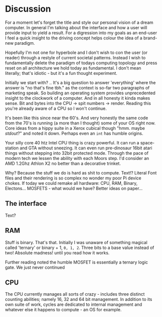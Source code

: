 # Discussion

For a moment let's forget the title and style our personal vision of a dream computer. In general I'm talking about the interface and how a user will provide input to yield a result. For a digression into my goals as an end-user I feel a quick insight to the driving concept helps colour the idea of a brand-new paradigm.

Hopefully I'm not one for hyperbole and I don't wish to con the user (or reader) through a restyle of current societal patterns. Instead I wish to fundamentally delete the paradigm of todays computing  topology and press reset on all architecture we hold today as fundamental. I don't mean literally; that's idiotic - but it's a fun thought experiment.

Initially we start with? .. It's a big question to answer 'everything' where the answer is "no that's fine tbh." as the context is so-far two paragraphs of marketing speak. So building an operating system provides unprecedented insight to the clockwork of a computer. And in all honesty it kinda makes sense. Bit and bytes into the CPU -> spit numbers -> render. Reading this you're already aware of a CPU so I won't continue.

It's been like this since near the 60's. And very honestly the same code from the 70's is running (a more than I thought) some of your OS right now. Core ideas from a hippy suite in a Xerox cubical though "hmm. maybe _stdout_?" and noted it down. Perhaps even an `int` has humble origins.

Your silly core 40 htz Intel CPU thing is crazy powerful. It can run a space-station and GTA without sneezing. It can even run pre-dinosaur 16bit atari things without stepping into 32bit protected mode. Through the pace of modern tech we lessen the ability with each Moors step. I'd consider an AMD 1.2Ghz Athlon X2 no better than a decorative trinket.

Why? Because the stuff we do is hard as shit to compute. Text!? Literal Font files and their rendering is so complex no wonder my poor Pi device chokes. If today we could remake all hardware: CPU, RAM, Binary, Electons... MOSFETS - what would we have? Better ideas on paper...


## The interface

Text?


## RAM

Stuff is binary. That's that. Initially I was unaware of something magical called 'ternary' or binary + 1, `0, 1, 2`. Three bits to a base value instead of two! Absolute madness! until you read how it works.

Further reading noted the humble MOSFET is essentially a ternary logic gate. We just never continued


## CPU

The CPU currently manages all sorts of crazy - includes three distinct counting abilities; namely 16, 32 and 64 bit management. In addition to its own suite of work, cycles are dedicated to internal management and whatever else it happens to compute - an OS for example.

